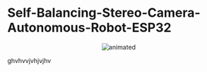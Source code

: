 # Self-Balancing-Stereo-Camera-Autonomous-Robot-ESP32
<p align="center">
  <img src="https://github.com/curio-code/Self-Balancing-Stereo-Camera-Autonomous-Robot-ESP32/blob/main/Graphics/Robot_Model.gif" alt="animated" />
</p>
ghvhvvjvhjvjhv
